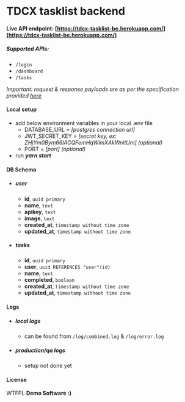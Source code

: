 # TDCX tasklist backend
#### Live API endpoint: [https://tdcx-tasklist-be.herokuapp.com/](https://tdcx-tasklist-be.herokuapp.com/)

##### Supported APIs:
- ```/login```
- ```/dashboard```
- ```/tasks```

_Important: request & response payloads are as per the specification provided [here](https://dev-dl.tdcx.com:3092/docs/#/)_

#### Local setup
- add below environment variables in your local .env file
    -   DATABASE_URL = *[postgres connection url]*
    -   JWT_SECRET_KEY = *[secret key, ex: ZHjYm0Bym66lACQFemHqWimXAkWnitUm] (optional)*
    -   PORT = *[port] (optional)*
- run ***yarn start***

#### DB Schema
- ##### user
    - **id**, ```uuid primary```
    - **name**, ```text```
    - **apikey**, ```text```
    - **image**, ```text```
    - **created_at**,  ```timestamp without time zone```
    - **updated_at**, ```timestamp without time zone```
- ##### tasks
    - **id**, ```uuid primary```
    - **user**, ```uuid REFERENCES "user"(id)```
    - **name**, ```text```
    - **completed**, ```boolean```
    - **created_at**, ```timestamp without time zone```
    - **updated_at**, ```timestamp without time zone```

#### Logs
- ##### local logs
    - can be found from ```/log/combined.log``` & ```/log/error.log```
- ##### production/qa logs
    - setup not done yet

#### License
WTFPL
**Demo Software :)**

